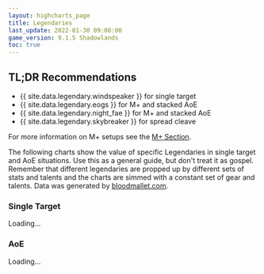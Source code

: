 ```yaml
---
layout: highcharts_page
title: Legendaries
last_update: 2022-01-30 09:00:00
game_version: 9.1.5 Shadowlands
toc: true
---
```


## TL;DR Recommendations
- {{ site.data.legendary.windspeaker }} for single target
- {{ site.data.legendary.eogs }} for M+ and stacked AoE
- {{ site.data.legendary.night_fae }} for M+ and stacked AoE
- {{ site.data.legendary.skybreaker }} for spread cleave

For more information on M+ setups see the [M+ Section](http://stormearthandlava.com/guide/mythic_plus/mythic_plus.html).


The following charts show the value of specific Legendaries in single target and AoE situations. Use this as a general guide, but don't treat it as gospel. Remember that different legendaries are propped up by different sets of stats and talents and the charts are simmed with a constant set of gear and talents.
Data was generated by [bloodmallet.com](https://bloodmallet.com).

### Single Target

<div id="bloodmallet_legendary_patchwerk" class="bloodmallet_chart" data-wow-class="shaman" data-wow-spec="elemental" data-type="legendaries" data-background-color="#222" data-font-color="#eee" data-entries="50">Loading...</div>


### AoE

<div id="bloodmallet_legendary_hac" class="bloodmallet_chart" data-wow-class="shaman" data-wow-spec="elemental" data-type="legendaries" data-fight-style="hecticaddcleave" data-background-color="#222" data-font-color="#eee" data-entries="50">Loading...</div>
